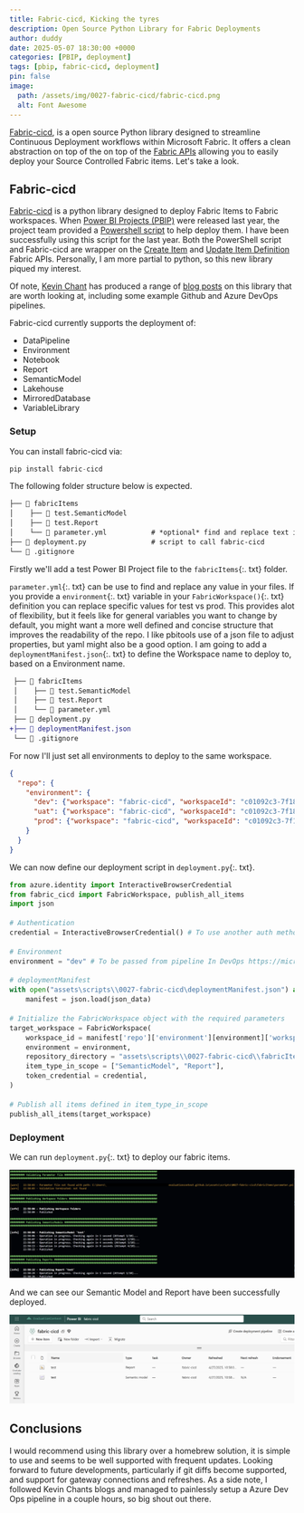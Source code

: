 ```yaml
---
title: Fabric-cicd, Kicking the tyres
description: Open Source Python Library for Fabric Deployments
author: duddy
date: 2025-05-07 18:30:00 +0000
categories: [PBIP, deployment]
tags: [pbip, fabric-cicd, deployment]
pin: false
image:
  path: /assets/img/0027-fabric-cicd/fabric-cicd.png
  alt: Font Awesome
---
```


[Fabric-cicd](https://microsoft.github.io/fabric-cicd/latest/), is a open source Python library designed to streamline Continuous Deployment workflows within Microsoft Fabric. It offers a clean abstraction on top of the on top of the [Fabric APIs](https://learn.microsoft.com/en-us/rest/api/fabric/articles/) allowing you to easily deploy your Source Controlled Fabric items. Let's take a look.

## Fabric-cicd

[Fabric-cicd](https://microsoft.github.io/fabric-cicd/latest/) is a python library designed to deploy Fabric Items to Fabric workspaces. When [Power BI Projects (PBIP)](https://learn.microsoft.com/en-us/power-bi/developer/projects/projects-overview) were released last year, the project team provided a [Powershell script](https://github.com/microsoft/Analysis-Services/tree/master/pbidevmode/fabricps-pbip) to help deploy them. I have been successfully using this script for the last year. Both the PowerShell script and Fabric-cicd are wrapper on the [Create Item](https://learn.microsoft.com/en-us/rest/api/fabric/core/items/create-item?tabs=HTTP) and [Update Item Definition](https://learn.microsoft.com/en-us/rest/api/fabric/core/items/update-item-definition?tabs=HTTP) Fabric APIs. Personally, I am more partial to python, so this new library piqued my interest.

Of note, [Kevin Chant](https://www.linkedin.com/in/kevin-chant/) has produced a range of [blog posts](https://www.kevinrchant.com/2025/02/27/initial-tests-of-fabric-cicd/) on this library that are worth looking at, including some example Github and Azure DevOps pipelines.

Fabric-cicd currently supports the deployment of:
- DataPipeline
- Environment
- Notebook
- Report
- SemanticModel
- Lakehouse
- MirroredDatabase
- VariableLibrary

### Setup

You can install fabric-cicd via:

```python
pip install fabric-cicd
```

The following folder structure below is expected. 

```txt
├── 📁 fabricItems
│    ├── 📁 test.SemanticModel
│    ├── 📁 test.Report
│    └── 📄 parameter.yml           # *optional* find and replace text in files 
├── 📄 deployment.py                # script to call fabric-cicd
└── 📄 .gitignore
```

Firstly we'll add a test Power BI Project file to the `fabricItems`{:. txt} folder.

`parameter.yml`{:. txt} can be use to find and replace any value in your files. If you provide a `environment`{:. txt} variable in your `FabricWorkspace()`{:. txt} definition you can replace specific values for test vs prod. This provides alot of flexibility, but it feels like for general variables you want to change by default, you might want a more well defined and concise structure that improves the readability of the repo. I like pbitools use of a json file to adjust properties, but yaml might also be a good option. I am going to add a `deploymentManifest.json`{:. txt} to define the Workspace name to deploy to, based on a Environment name.

```diff
 ├── 📁 fabricItems
 │    ├── 📁 test.SemanticModel
 │    ├── 📁 test.Report
 │    └── 📄 parameter.yml
 ├── 📄 deployment.py
+├── 📄 deploymentManifest.json
 └── 📄 .gitignore
```

For now I'll just set all environments to deploy to the same workspace.

```json
{
  "repo": {
    "environment": {
      "dev": {"workspace": "fabric-cicd", "workspaceId": "c01092c3-7f18-4488-840b-34b5764ecfcb"},
      "uat": {"workspace": "fabric-cicd", "workspaceId": "c01092c3-7f18-4488-840b-34b5764ecfcb"},
      "prod": {"workspace": "fabric-cicd", "workspaceId": "c01092c3-7f18-4488-840b-34b5764ecfcb"}
    }
  }
}
```

We can now define our deployment script in `deployment.py`{:. txt}.

```python
from azure.identity import InteractiveBrowserCredential
from fabric_cicd import FabricWorkspace, publish_all_items
import json

# Authentication
credential = InteractiveBrowserCredential() # To use another auth method if not testing locally https://microsoft.github.io/fabric-cicd/latest/example/authentication/

# Environment
environment = "dev" # To be passed from pipeline In DevOps https://microsoft.github.io/fabric-cicd/latest/example/deployment_variable/

# deploymentManifest
with open("assets\scripts\\0027-fabric-cicd\deploymentManifest.json") as json_data:
    manifest = json.load(json_data)

# Initialize the FabricWorkspace object with the required parameters
target_workspace = FabricWorkspace(
    workspace_id = manifest['repo']['environment'][environment]['workspaceId'],
    environment = environment,
    repository_directory = "assets\scripts\\0027-fabric-cicd\\fabricItems",
    item_type_in_scope = ["SemanticModel", "Report"],
    token_credential = credential,
)

# Publish all items defined in item_type_in_scope
publish_all_items(target_workspace)
```

### Deployment

We can run `deployment.py`{:. txt} to deploy our fabric items.

![Deployment](/assets/img/0027-fabric-cicd/deployment.png)

And we can see our Semantic Model and Report have been successfully deployed.

![Workspace](/assets/img/0027-fabric-cicd/workspace.png)

## Conclusions

I would recommend using this library over a homebrew solution, it is simple to use and seems to be well supported with frequent updates. Looking forward to future developments, particularly if git diffs become supported, and support for gateway connections and refreshes. As a side note, I followed Kevin Chants blogs and managed to painlessly setup a Azure Dev Ops pipeline in a couple hours, so big shout out there.